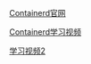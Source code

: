 [Containerd官网](https://containerd.io/)

[Containerd学习视频](https://www.bilibili.com/video/BV1Hs4y1E7bx/?spm_id_from=333.337.search-card.all.click&vd_source=b850b3a29a70c8eb888ce7dff776a5d1)

[学习视频2](https://www.bilibili.com/video/BV1MHBPYfEH3/?spm_id_from=333.337.search-card.all.click&vd_source=b850b3a29a70c8eb888ce7dff776a5d1)